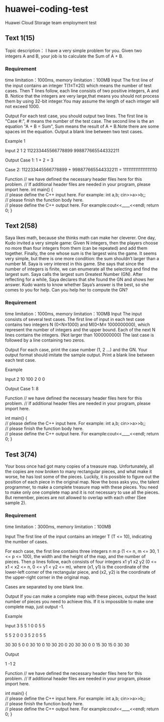 # huawei-coding-test
Huawei Cloud Storage team employment test

## Text 1(15)

Topic description：
I have a very simple problem for you. Given two integers A and B, your job is to calculate the Sum of A + B.

### Requirement
time limitation：1000ms, memory limitation：100MB
Input
The first line of the input contains an integer T(1≤T≤20) which means the number of test cases.
Then T lines follow, each line consists of two positive integers, A and B. Notice that the integers are very large,that means you should not process them by using 32-bit integer.You may assume the length of each integer will not exceed 1000.

Output
For each test case, you should output two lines. The first line is "Case #:", # means the number of the test case. The second line is the an equation "A + B = Sum", Sum means the result of A + B.Note there are some spaces int the equation. Output a blank line between two test cases.

Example 1

Input
2
1 2
112233445566778899 998877665544332211

Output
Case 1:
1 + 2 = 3

Case 2:
112233445566778899 + 998877665544332211 = 1111111111111111110

Function
// we have defined the necessary header files here for this problem.
// If additional header files are needed in your program, please import here.
int main()
{  
// please define the C++ input here. For example: int a,b; cin>>a>>b;;  
// please finish the function body here.  
// please define the C++ output here. For example:cout<<____<<endl;
return 0;
}

## Text 2(58)

Saya likes math, because she thinks math can make her cleverer.
One day, Kudo invited a very simple game:
Given N integers, then the players choose no more than four integers from them (can be repeated) and add them together. Finally, the one whose sum is the largest wins the game. It seems very simple, but there is one more condition: the sum shouldn’t larger than a number M.
Saya is very interest in this game. She says that since the number of integers is finite, we can enumerate all the selecting and find the largest sum. Saya calls the largest sum Greatest Number (GN). After reflecting for a while, Saya declares that she found the GN and shows her answer.
Kudo wants to know whether Saya’s answer is the best, so she comes to you for help.
Can you help her to compute the GN?

### Requirement
time limitation：1000ms, memory limitation：100MB
Input
The input consists of several test cases.
The first line of input in each test case contains two integers N (0<N≤1000) and M(0<M≤ 1000000000), which represent the number of integers and the upper bound.
Each of the next N lines contains the integers. (Not larger than 1000000000)
The last case is followed by a line containing two zeros.

Output
For each case, print the case number (1, 2 …) and the GN.
Your output format should imitate the sample output. Print a blank line between each test case.

Example

Input
2 10
100
2
0 0

Output
Case 1: 8

Function
// we have defined the necessary header files here for this problem.
// If additional header files are needed in your program, please import here.

int main()
{  
// please define the C++ input here. For example: int a,b; cin>>a>>b;;  
// please finish the function body here.  
// please define the C++ output here. For example:cout<<____<<endl;
return 0;
}

## Test 3(74)

Your boss once had got many copies of a treasure map. Unfortunately, all the copies are now broken to many rectangular pieces, and what make it worse, he has lost some of the pieces. Luckily, it is possible to figure out the position of each piece in the original map. Now the boss asks you, the talent programmer, to make a complete treasure map with these pieces. You need to make only one complete map and it is not necessary to use all the pieces. But remember, pieces are not allowed to overlap with each other (See sample 2).

### Requirement
time limitation：3000ms, memory limitation：100MB

Input
The first line of the input contains an integer T (T <= 10), indicating the number of cases.

For each case, the first line contains three integers n m p (1 <= n, m <= 30, 1 <= p <= 100), the width and the height of the map, and the number of pieces. Then p lines follow, each consists of four integers x1 y1 x2 y2 (0 <= x1 < x2 <= n, 0 <= y1 < y2 <= m), where (x1, y1) is the coordinate of the lower-left corner of the rectangular piece, and (x2, y2) is the coordinate of the upper-right corner in the original map.

Cases are separated by one blank line.

Output
If you can make a complete map with these pieces, output the least number of pieces you need to achieve this. If it is impossible to make one complete map, just output -1.


Example

Input
3
5 5 1
0 0 5 5

5 5 2
0 0 3 5
2 0 5 5

30 30 5
0 0 30 10
0 10 30 20
0 20 30 30
0 0 15 30
15 0 30 30

Output

1
-1
2


Function
// we have defined the necessary header files here for this problem.
// If additional header files are needed in your program, please import here.

int main()
{  
// please define the C++ input here. For example: int a,b; cin>>a>>b;;  
// please finish the function body here.  
// please define the C++ output here. For example:cout<<____<<endl;
return 0;
}